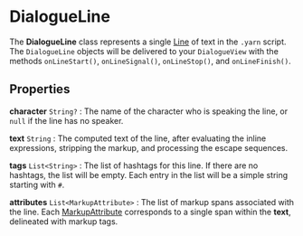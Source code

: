 # DialogueLine

The **DialogueLine** class represents a single [Line] of text in the `.yarn` script. The
`DialogueLine` objects will be delivered to your `DialogueView` with the methods `onLineStart()`,
`onLineSignal()`, `onLineStop()`, and `onLineFinish()`.

## Properties

**character** `String?`
: The name of the character who is speaking the line, or `null` if the line has no speaker.

**text** `String`
: The computed text of the line, after evaluating the inline expressions, stripping the markup,
  and processing the escape sequences.

**tags** `List<String>`
: The list of hashtags for this line. If there are no hashtags, the list will be empty. Each entry
  in the list will be a simple string starting with `#`.

**attributes** `List<MarkupAttribute>`
: The list of markup spans associated with the line. Each [MarkupAttribute] corresponds to a
  single span within the **text**, delineated with markup tags.

[Line]: ../language/lines.md
[MarkupAttribute]: markup_attribute.md
